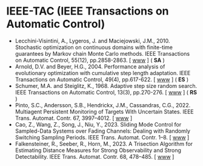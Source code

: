 # IEEE-TAC (IEEE Transactions on Automatic Control)

* Lecchini-Visintini, A., Lygeros, J. and Maciejowski, J.M., 2010. Stochastic optimization on continuous domains with finite-time guarantees by Markov chain Monte Carlo methods. IEEE Transactions on Automatic Control, 55(12), pp.2858-2863. [ [www](https://ieeexplore.ieee.org/abstract/document/5582214) ] (  **SA** )
* Arnold, D.V. and Beyer, H.G., 2004. Performance analysis of evolutionary optimization with cumulative step length adaptation. IEEE Transactions on Automatic Control, 49(4), pp.617-622. [ [www](https://ieeexplore.ieee.org/abstract/document/1284729) ] ( **ES** )
* Schumer, M.A. and Steiglitz, K., 1968. Adaptive step size random search. IEEE Transactions on Automatic Control, 13(3), pp.270-276. [ [www](https://ieeexplore.ieee.org/abstract/document/1098903) ] ( **RS** )
* Pinto, S.C., Andersson, S.B., Hendrickx, J.M., Cassandras, C.G., 2022. Multiagent Persistent Monitoring of Targets With Uncertain States. IEEE Trans. Automat. Contr. 67, 3997–4012. [ [www](https://ieeexplore.ieee.org/abstract/document/1098903) ] 
* Cao, Z., Wang, Z., Song, J., Niu, Y., 2023. Sliding Mode Control for Sampled-Data Systems over Fading Channels: Dealing with Randomly Switching Sampling Periods. IEEE Trans. Automat. Contr. 1–8. [ [www](https://doi.org/10.1109/TAC.2023.3321689) ]
* Falkensteiner, R., Seeber, R., Horn, M., 2023. A Trisection Algorithm for Estimating Distance Measures for Strong Observability and Strong Detectability. IEEE Trans. Automat. Contr. 68, 478–485. [ [www](https://doi.org/10.1109/TAC.2022.3142120) ]
